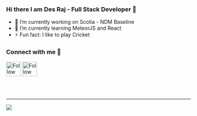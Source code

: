### Hi there I am Des Raj - Full Stack Developer 👋



- 🔭 I’m currently working on Scotia - NDM Baseline
- 🌱 I’m currently learning MeteorJS and React
- ⚡ Fun fact: I like to play Cricket 

### Connect with me 🔗


[<img src="https://raw.githubusercontent.com/Raymo111/Raymo111/master/socials/linkedin.png" height="40em" align="center" alt="Follow Raymo111 on LinkedIn" title="Follow Raymo111 on Instagram"/>](https://www.linkedin.com/in/desraj-dikao-06183b106)
[<img src="https://raw.githubusercontent.com/Raymo111/Raymo111/master/socials/instagram.svg" height="40em" align="center" alt="Follow Raymo111 on Instagram" title="Follow Raymo111 on Instagram"/>](https://instagram.com/desrajdikao)

<br />
<br />
<hr />
<img src="https://github-readme-stats.vercel.app/api?username=desraj173&count_private=true&theme=radical"> 


